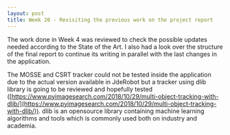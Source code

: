 ```yaml
---
layout: post
title: Week 20 - Revisiting the previous work on the project report
---
```


The work done in Week 4 was reviewed to check the possible updates needed according to the State of the Art. I also had a look over the structure of the final report to continue its writing in parallel with the last changes in the application.

The MOSSE and CSRT tracker could not be tested inside the application due to the actual version available in JdeRobot but a tracker using dlib library is going to be reviewed and hopefully tested ([https://www.pyimagesearch.com/2018/10/29/multi-object-tracking-with-dlib/](https://www.pyimagesearch.com/2018/10/29/multi-object-tracking-with-dlib/)). dlib is an opensource library containing machine learning algorithms and tools which is commonly used both on industry and academia. 

